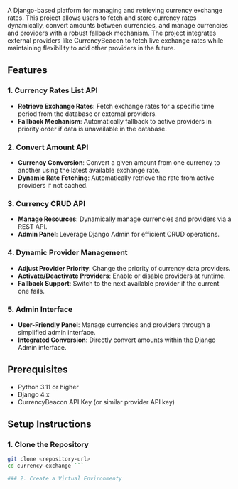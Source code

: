 A Django-based platform for managing and retrieving currency exchange rates. This project allows users to fetch and store currency rates dynamically, convert amounts between currencies, and manage currencies and providers with a robust fallback mechanism. The project integrates external providers like CurrencyBeacon to fetch live exchange rates while maintaining flexibility to add other providers in the future.

## Features
### 1. Currency Rates List API
- **Retrieve Exchange Rates**: Fetch exchange rates for a specific time period from the database or external providers.
- **Fallback Mechanism**: Automatically fallback to active providers in priority order if data is unavailable in the database.

### 2. Convert Amount API
- **Currency Conversion**: Convert a given amount from one currency to another using the latest available exchange rate.
- **Dynamic Rate Fetching**: Automatically retrieve the rate from active providers if not cached.

### 3. Currency CRUD API
- **Manage Resources**: Dynamically manage currencies and providers via a REST API.
- **Admin Panel**: Leverage Django Admin for efficient CRUD operations.

### 4. Dynamic Provider Management
- **Adjust Provider Priority**: Change the priority of currency data providers.
- **Activate/Deactivate Providers**: Enable or disable providers at runtime.
- **Fallback Support**: Switch to the next available provider if the current one fails.

### 5. Admin Interface
- **User-Friendly Panel**: Manage currencies and providers through a simplified admin interface.
- **Integrated Conversion**: Directly convert amounts within the Django Admin interface.
##

## Prerequisites
- Python 3.11 or higher
- Django 4.x
- CurrencyBeacon API Key (or similar provider API key)
##

## Setup Instructions

### 1. Clone the Repository
```bash
git clone <repository-url>
cd currency-exchange ```

### 2. Create a Virtual Environmenty
